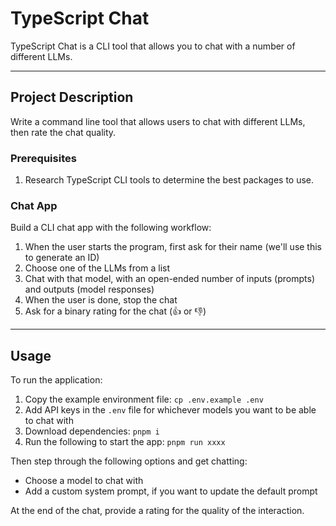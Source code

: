 # TypeScript Chat

TypeScript Chat is a CLI tool that allows you to chat with a number of different LLMs.

---

## Project Description

Write a command line tool that allows users to chat with different LLMs, then rate the chat quality.

### Prerequisites

1. Research TypeScript CLI tools to determine the best packages to use.

### Chat App

Build a CLI chat app with the following workflow:

1. When the user starts the program, first ask for their name (we'll use this to generate an ID)
1. Choose one of the LLMs from a list
1. Chat with that model, with an open-ended number of inputs (prompts) and outputs (model responses)
1. When the user is done, stop the chat
1. Ask for a binary rating for the chat (👍 or 👎)

---

## Usage

To run the application:

1. Copy the example environment file: `cp .env.example .env`
1. Add API keys in the `.env` file for whichever models you want to be able to chat with
1. Download dependencies: `pnpm i`
1. Run the following to start the app: `pnpm run xxxx`

Then step through the following options and get chatting:

- Choose a model to chat with
- Add a custom system prompt, if you want to update the default prompt

At the end of the chat, provide a rating for the quality of the interaction.
